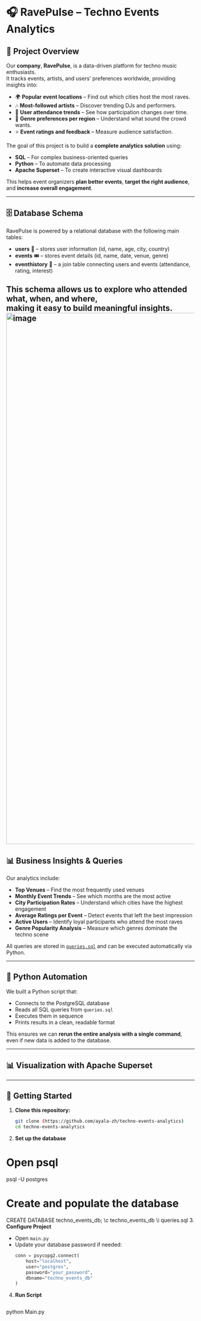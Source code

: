 # 🎧 RavePulse – Techno Events Analytics

## 📌 Project Overview

Our **company**, **RavePulse**, is a data-driven platform for techno music enthusiasts.  
It tracks events, artists, and users’ preferences worldwide, providing insights into:

- 🌍 **Popular event locations** – Find out which cities host the most raves.
- 🎶 **Most-followed artists** – Discover trending DJs and performers.
- 👥 **User attendance trends** – See how participation changes over time.
- 🎼 **Genre preferences per region** – Understand what sound the crowd wants.
- ⭐ **Event ratings and feedback** – Measure audience satisfaction.

The goal of this project is to build a **complete analytics solution** using:

- **SQL** – For complex business-oriented queries
- **Python** – To automate data processing
- **Apache Superset** – To create interactive visual dashboards

This helps event organizers **plan better events**, **target the right audience**, and **increase overall engagement**.

---

## 🗄 Database Schema

RavePulse is powered by a relational database with the following main tables:

- **users** 👤 – stores user information (id, name, age, city, country)
- **events** 🎟 – stores event details (id, name, date, venue, genre)
- **eventhistory** 📜 – a join table connecting users and events (attendance, rating, interest)

This schema allows us to explore **who attended what**, **when**, and **where**,  
making it easy to build meaningful insights.
<img width="1850" height="1415" alt="image" src="https://github.com/user-attachments/assets/d3cd2a1f-a38d-4099-acbb-630bc16e5976" />
---

## 📊 Business Insights & Queries

Our analytics include:

- **Top Venues** – Find the most frequently used venues
- **Monthly Event Trends** – See which months are the most active
- **City Participation Rates** – Understand which cities have the highest engagement
- **Average Ratings per Event** – Detect events that left the best impression
- **Active Users** – Identify loyal participants who attend the most raves
- **Genre Popularity Analysis** – Measure which genres dominate the techno scene

All queries are stored in [`queries.sql`](queries.sql) and can be executed automatically via Python.

---

## 🐍 Python Automation

We built a Python script that:

- Connects to the PostgreSQL database
- Reads all SQL queries from `queries.sql`
- Executes them in sequence
- Prints results in a clean, readable format

This ensures we can **rerun the entire analysis with a single command**,  
even if new data is added to the database.

---

## 📊 Visualization with Apache Superset



---

## 🚀 Getting Started

1. **Clone this repository:**
   ```bash
   git clone (https://github.com/ayala-zh/techno-events-analytics)
   cd techno-events-analytics
2. **Set up the database**
# Open psql
psql -U postgres
# Create and populate the database
CREATE DATABASE techno_events_db;
\c techno_events_db
\i queries.sql
3. **Configure Project**
   - Open `main.py`
   - Update your database password if needed:
     ```python
     conn = psycopg2.connect(
         host="localhost",
         user="postgres",
         password="your_password",
         dbname="techno_events_db"
     )
     ```
4. **Run Script**
   ```bash
python Main.py

